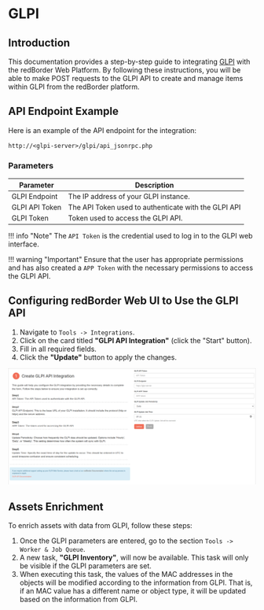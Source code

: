 # GLPI

## Introduction

This documentation provides a step-by-step guide to integrating [GLPI](https://www.zglpi.com/) with the redBorder Web Platform. By following these instructions, you will be able to make POST requests to the GLPI API to create and manage items within GLPI from the redBorder platform.

## API Endpoint Example

Here is an example of the API endpoint for the integration:

    http://<glpi-server>/glpi/api_jsonrpc.php

### Parameters

| Parameter          | Description                                |
| ------------------ | ------------------------------------------ |
| GLPI Endpoint    | The IP address of your GLPI instance.    |
| GLPI API Token    | The API Token used to authenticate with the GLPI API |
| GLPI Token       | Token used to access the GLPI API.       |

!!! info "Note"
    The `API Token` is the credential used to log in to the GLPI web interface.

!!! warning "Important"
    Ensure that the user has appropriate permissions and has also created a `APP Token` with the necessary permissions to access the GLPI API.

## Configuring redBorder Web UI to Use the GLPI API

1. Navigate to `Tools -> Integrations`.
2. Click on the card titled **"GLPI API Integration"** (click the "Start" button).
3. Fill in all required fields.
4. Click the **"Update"** button to apply the changes.

![Configuring redBorder Web UI to Use the GLPI API](images/glpi_step_1.png)

## Assets Enrichment

To enrich assets with data from GLPI, follow these steps:

1. Once the GLPI parameters are entered, go to the section `Tools -> Worker & Job Queue`.
2. A new task, **"GLPI Inventory"**, will now be available. This task will only be visible if the GLPI parameters are set.
3. When executing this task, the values of the MAC addresses in the objects will be modified according to the information from GLPI. That is, if an MAC value has a different name or object type, it will be updated based on the information from GLPI.